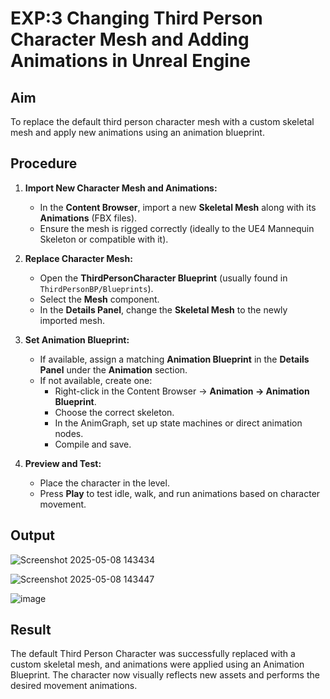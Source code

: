 # EXP:3 Changing Third Person Character Mesh and Adding Animations in Unreal Engine

## Aim
To replace the default third person character mesh with a custom skeletal mesh and apply new animations using an animation blueprint.

## Procedure

1. **Import New Character Mesh and Animations:**
   - In the **Content Browser**, import a new **Skeletal Mesh** along with its **Animations** (FBX files).
   - Ensure the mesh is rigged correctly (ideally to the UE4 Mannequin Skeleton or compatible with it).

2. **Replace Character Mesh:**
   - Open the **ThirdPersonCharacter Blueprint** (usually found in `ThirdPersonBP/Blueprints`).
   - Select the **Mesh** component.
   - In the **Details Panel**, change the **Skeletal Mesh** to the newly imported mesh.

3. **Set Animation Blueprint:**
   - If available, assign a matching **Animation Blueprint** in the **Details Panel** under the **Animation** section.
   - If not available, create one:
     - Right-click in the Content Browser → **Animation → Animation Blueprint**.
     - Choose the correct skeleton.
     - In the AnimGraph, set up state machines or direct animation nodes.
     - Compile and save.

4. **Preview and Test:**
   - Place the character in the level.
   - Press **Play** to test idle, walk, and run animations based on character movement.
  
## Output

![Screenshot 2025-05-08 143434](https://github.com/user-attachments/assets/da92e5cf-9199-4e45-90e3-697916a28716)


![Screenshot 2025-05-08 143447](https://github.com/user-attachments/assets/98c10596-d453-4b40-b1c9-6fd5630b63ac)


![image](https://github.com/user-attachments/assets/b8b2a3ec-eab5-44a2-9213-097a6d7f7845)








## Result
The default Third Person Character was successfully replaced with a custom skeletal mesh, and animations were applied using an Animation Blueprint. The character now visually reflects new assets and performs the desired movement animations.
